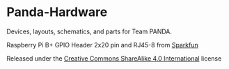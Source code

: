 Panda-Hardware
======

Devices, layouts, schematics, and parts for Team PANDA. 

Raspberry Pi B+ GPIO Header 2x20 pin and RJ45-8 from [Sparkfun](https://github.com/sparkfun/SparkFun-Eagle-Libraries)

Released under the [Creative Commons ShareAlike 4.0 International](https://creativecommons.org/licenses/by-sa/4.0/) license
